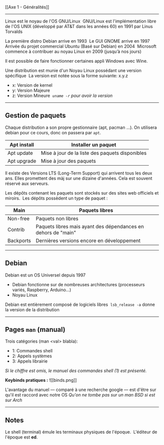 [[Axe 1 - Généralités]]
****

Linux est le noyau de l'OS GNU/Linux 
GNU/Linux est l'implémentation libre de l'OS UNIX (développé par AT&T dans les années 60) en 1991 par Linus Torvalds

La première distro Debian arrive en 1993 
Le GUI GNOME arrive en 1997 
Arrivée du projet commercial Ubuntu (Basé sur Debian) en 2004 
Microsoft commence à contribuer au noyau Linux en 2009 (jusqu’à nos jours) 

Il est possible de faire fonctionner certaines appli Windows avec Wine. 


Une distribution est munie d'un Noyau Linux possédant une version spécifique 
La version est notée sous la forme suivante: x.y.z 
- x: Version de kernel 
- y: Version Majeure 
- z: Version Mineure 
*`uname -r` pour avoir la version*


****
## Gestion de paquets

Chaque distribution a son propre gestionnaire (apt, pacman ...).
On utilisera debian pour ce cours, donc on passera par `apt`.

| Apt install | Installer un paquet                             |
| ----------- | ----------------------------------------------- |
| Apt update  | Mise à jour de la liste des paquets disponibles |
| Apt upgrade | Mise à jour des paquets                         |

Il existe des Versions LTS (Long-Term Support) qui arrivent tous les deux ans. Elles promettent des màj sur une dizaine d'années. Cela est souvent réservé aux serveurs.


Les dépôts contenant les paquets sont stockés sur des sites web officiels et miroirs. 
Les dépôts possèdent un type de paquet :

| Main      | Paquets libres                                                |
| --------- | ------------------------------------------------------------- |
| Non-free  | Paquets non libres                                            |
| Contrib   | Paquets libres mais ayant des dépendances en dehors de "main" |
| Backports | Dernières versions encore en développement                    |


****
## Debian

Debian est un OS Universel depuis 1997 
- Debian fonctionne sur de nombreuses architectures (processeurs variés, Raspberry, Arduino…) 
- Noyau Linux

Debian est entièrement composé de logiciels libres 
`lsb_release -a` donne la version de la distribution


****
## Pages `man` (manual)

Trois catégories (man \<val> blabla): 
- 1: Commandes shell 
- 2: Appels systèmes 
- 3: Appels librairie

*Si le chiffre est omis, le manuel des commandes shell (1) est présenté.*


**Keybinds pratiques :**
![[binds.png]]

L'avantage du manuel — comparé à une recherche google — est d'être sur qu'il est raccord avec notre OS
	*Qu'on ne tombe pas sur un man BSD si est sur Arch*


****
## Notes

Le shell (terminal) émule les terminaux physiques de l'époque. 
L'éditeur de l'époque est **ed**.
